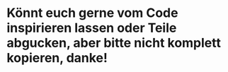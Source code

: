 # Könnt euch gerne vom Code inspirieren lassen oder Teile abgucken, aber bitte nicht komplett kopieren, danke!
